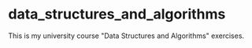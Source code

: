 # data_structures_and_algorithms
This is my university course "Data Structures and Algorithms" exercises.
